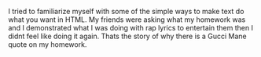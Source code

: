 I tried to familiarize myself with some of the simple ways to make text do what you want in HTML. My friends were asking what my homework was and I demonstrated what I was doing with rap lyrics to entertain them then I didnt feel like doing it again. Thats the story of why there is a Gucci Mane quote on my homework.

